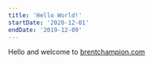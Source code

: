 ```yaml
---
title: 'Hello World!'
startDate: '2020-12-01'
endDate: '2019-12-09'
---
```


Hello and welcome to <a href='https://brentchampion.com'>brentchampion.com</a>